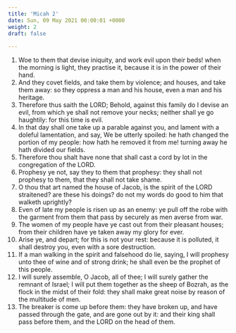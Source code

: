 ```yaml
---
title: 'Micah 2'
date: Sun, 09 May 2021 00:00:01 +0000
weight: 2
draft: false
  
---
```


1. Woe to them that devise iniquity, and work evil upon their beds! when the morning is light, they practise it, because it is in the power of their hand.
2. And they covet fields, and take them by violence; and houses, and take them away: so they oppress a man and his house, even a man and his heritage.
3. Therefore thus saith the LORD; Behold, against this family do I devise an evil, from which ye shall not remove your necks; neither shall ye go haughtily: for this time is evil.
4. In that day shall one take up a parable against you, and lament with a doleful lamentation, and say, We be utterly spoiled: he hath changed the portion of my people: how hath he removed it from me! turning away he hath divided our fields.
5. Therefore thou shalt have none that shall cast a cord by lot in the congregation of the LORD.
6. Prophesy ye not, say they to them that prophesy: they shall not prophesy to them, that they shall not take shame.
7. O thou that art named the house of Jacob, is the spirit of the LORD straitened? are these his doings? do not my words do good to him that walketh uprightly?
8. Even of late my people is risen up as an enemy: ye pull off the robe with the garment from them that pass by securely as men averse from war.
9. The women of my people have ye cast out from their pleasant houses; from their children have ye taken away my glory for ever.
10. Arise ye, and depart; for this is not your rest: because it is polluted, it shall destroy you, even with a sore destruction.
11. If a man walking in the spirit and falsehood do lie, saying, I will prophesy unto thee of wine and of strong drink; he shall even be the prophet of this people.
12. I will surely assemble, O Jacob, all of thee; I will surely gather the remnant of Israel; I will put them together as the sheep of Bozrah, as the flock in the midst of their fold: they shall make great noise by reason of the multitude of men.
13. The breaker is come up before them: they have broken up, and have passed through the gate, and are gone out by it: and their king shall pass before them, and the LORD on the head of them.
